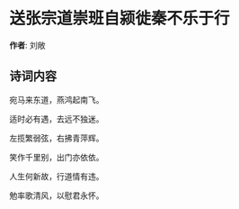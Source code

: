 # 送张宗道崇班自颍徙秦不乐于行

**作者**: 刘敞

## 诗词内容

宛马来东道，燕鸿起南飞。

适时必有遇，去远不独迷。

左揽繁弱弦，右拂青萍辉。

笑作千里别，出门亦依依。

人生何新故，行道情有违。

勉率歌清风，以慰君永怀。

